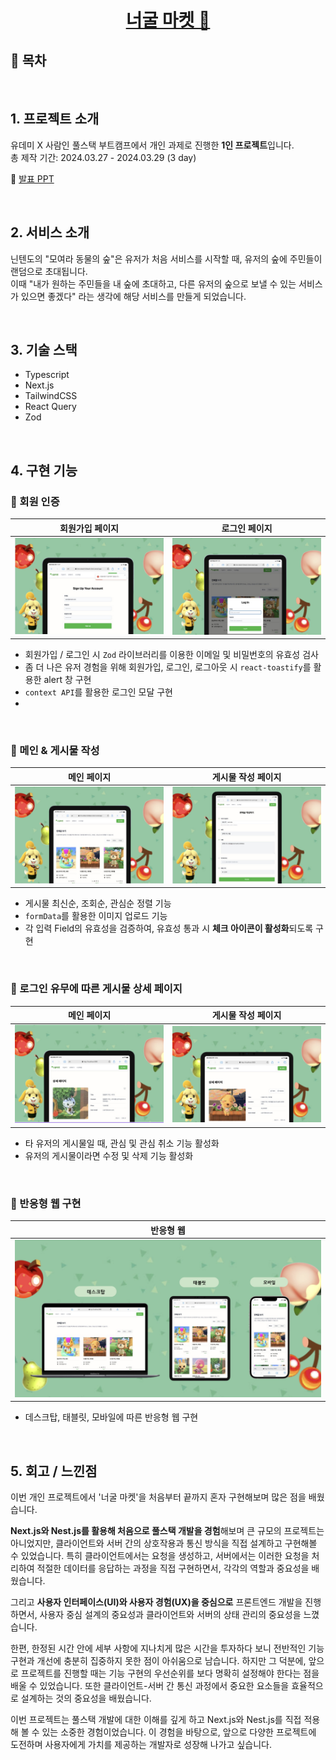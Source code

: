 # <center>[너굴 마켓 🌿](https://neogul-market-client-1i755r1ja-haizellatte.vercel.app/)</center>

## 🌿 목차

<br />

## 1. 프로젝트 소개

유데미 X 사람인 풀스택 부트캠프에서 개인 과제로 진행한 **1인 프로젝트**입니다.  
총 제작 기간: 2024.03.27 - 2024.03.29 (3 day)

🔗 [발표 PPT](https://www.canva.com/design/DAF_a0H76nY/hAJ9HXTiwTIC9NB1jDGUyg/view?utm_content=DAF_a0H76nY&utm_campaign=designshare&utm_medium=link&utm_source=editor)

<br />

## 2. 서비스 소개

닌텐도의 "모여라 동물의 숲"은 유저가 처음 서비스를 시작할 때, 유저의 숲에 주민들이 랜덤으로 초대됩니다.  
이때 "내가 원하는 주민들을 내 숲에 초대하고, 다른 유저의 숲으로 보낼 수 있는 서비스가 있으면 좋겠다" 라는 생각에 해당 서비스를 만들게 되었습니다.

<br />

## 3. 기술 스택

- Typescript
- Next.js
- TailwindCSS
- React Query
- Zod

<br />

## 4. 구현 기능

### 🌿 회원 인증

|           회원가입 페이지            |            로그인 페이지            |
| :----------------------------------: | :---------------------------------: |
| ![alt text](readme.asset/signup.png) | ![alt text](readme.asset/login.png) |

- 회원가입 / 로그인 시 `Zod` 라이브러리를 이용한 이메일 및 비밀번호의 유효성 검사
- 좀 더 나은 유저 경험을 위해 회원가입, 로그인, 로그아웃 시 `react-toastify`를 활용한 alert 창 구현
- `context API`를 활용한 로그인 모달 구현
-

<br />

### 🌿 메인 & 게시물 작성

|            메인 페이지             |         게시물 작성 페이지         |
| :--------------------------------: | :--------------------------------: |
| ![alt text](readme.asset/main.png) | ![alt text](readme.asset/post.png) |

- 게시물 최신순, 조회순, 관심순 정렬 기능
- `formData`를 활용한 이미지 업로드 기능
- 각 입력 Field의 유효성을 검증하여, 유효성 통과 시 **체크 아이콘이 활성화**되도록 구현

<br />

### 🌿 로그인 유무에 따른 게시물 상세 페이지

|             메인 페이지              |            게시물 작성 페이지             |
| :----------------------------------: | :---------------------------------------: |
| ![alt text](readme.asset/detail.png) | ![alt text](readme.asset/detail-user.png) |

- 타 유저의 게시물일 때, 관심 및 관심 취소 기능 활성화
- 유저의 게시물이라면 수정 및 삭제 기능 활성화

<br />

### 🌿 반응형 웹 구현

|             반응형 웹             |
| :-------------------------------: |
| ![alt text](readme.asset/web.png) |

- 데스크탑, 태블릿, 모바일에 따른 반응형 웹 구현

<br />

## 5. 회고 / 느낀점

이번 개인 프로젝트에서 '너굴 마켓'을 처음부터 끝까지 혼자 구현해보며 많은 점을 배웠습니다.

**Next.js와 Nest.js를 활용해 처음으로 풀스택 개발을 경험**해보며 큰 규모의 프로젝트는 아니었지만, 클라이언트와 서버 간의 상호작용과 통신 방식을 직접 설계하고 구현해볼 수 있었습니다. 특히 클라이언트에서는 요청을 생성하고, 서버에서는 이러한 요청을 처리하여 적절한 데이터를 응답하는 과정을 직접 구현하면서, 각각의 역할과 중요성을 배웠습니다.

그리고 **사용자 인터페이스(UI)와 사용자 경험(UX)을 중심으로** 프론트엔드 개발을 진행하면서, 사용자 중심 설계의 중요성과 클라이언트와 서버의 상태 관리의 중요성을 느꼈습니다.

한편, 한정된 시간 안에 세부 사항에 지나치게 많은 시간을 투자하다 보니 전반적인 기능 구현과 개선에 충분히 집중하지 못한 점이 아쉬움으로 남습니다. 하지만 그 덕분에, 앞으로 프로젝트를 진행할 때는 기능 구현의 우선순위를 보다 명확히 설정해야 한다는 점을 배울 수 있었습니다. 또한 클라이언트-서버 간 통신 과정에서 중요한 요소들을 효율적으로 설계하는 것의 중요성을 배웠습니다.

이번 프로젝트는 풀스택 개발에 대한 이해를 깊게 하고 Next.js와 Nest.js를 직접 적용해 볼 수 있는 소중한 경험이었습니다. 이 경험을 바탕으로, 앞으로 다양한 프로젝트에 도전하며 사용자에게 가치를 제공하는 개발자로 성장해 나가고 싶습니다.
